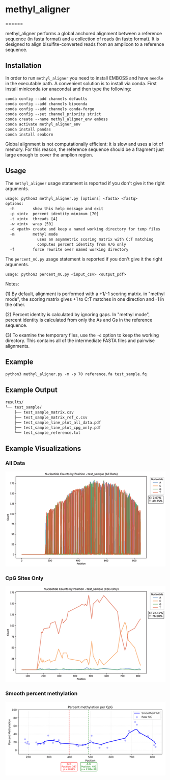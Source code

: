# methyl_aligner
======

methyl_aligner performs a global anchored alignment between a reference sequence (in
fasta format) and a collection of reads (in fastq format). It is designed to
align bisulfite-converted reads from an amplicon to a reference sequence.

## Installation ##

In order to run `methyl_aligner` you need to install EMBOSS and have `needle` in the
executable path. A convenient solution is to install via conda. First install
miniconda (or anaconda) and then type the following:

```
conda config --add channels defaults
conda config --add channels bioconda
conda config --add channels conda-forge
conda config --set channel_priority strict
conda create --name methyl_aligner_env emboss
conda activate methyl_aligner_env
conda install pandas
conda install seaborn
```

Global alignment is not computationally efficient: it is slow and uses a lot of
memory. For this reason, the reference sequence should be a fragment just large
enough to cover the amplion region.

## Usage ##

The `methyl_aligner` usage statement is reported if you don't give it the right
arguments.

```
usage: python3 methyl_aligner.py [options] <fasta> <fastq>
options:
  -h        show this help message and exit
  -p <int>  percent identity minimum [70]
  -t <int>  threads [4]
  -w <int>  wrap [50]
  -d <path> create and keep a named working directory for temp files
  -m        methyl mode
              uses an asymmetric scoring matrix with C:T matching
              computes percent identity from A/G only
  -f        force rewrite over named working directory
```
The `percent_mC.py` usage statement is reported if you don't give it the right
arguments.

```
usage: python3 percent_mC.py <input_csv> <output_pdf>
```

Notes:

(1) By default, alignment is performed with a +1/-1 scoring matrix. in "methyl
mode", the scoring matrix gives +1 to C:T matches in one direction and -1 in
the other.

(2) Percent identity is calculated by ignoring gaps. In "methyl mode", percent
identity is calculated from only the As and Gs in the reference sequence.

(3) To examine the temporary files, use the `-d` option to keep the working
directory. This contains all of the intermediate FASTA files and pairwise
alignments.


## Example ##

```
python3 methyl_aligner.py -m -p 70 reference.fa test_sample.fq
```
## Example Output ##
```
results/
└── test_sample/
    ├── test_sample_matrix.csv
    ├── test_sample_matrix_ref_c.csv
    ├── test_sample_line_plot_all_data.pdf
    ├── test_sample_line_plot_cpg_only.pdf
    └── test_sample_reference.txt
```
## Example Visualizations

### All Data
![Nucleotide Counts - All Data](test_sample_line_plot_all_data.png)

### CpG Sites Only
![Nucleotide Counts - CpG Only](test_sample_line_plot_cpg_only.png)

### Smooth percent methylation
![Nucleotide Counts - CpG Only](test_sample_percent_mC.png)
